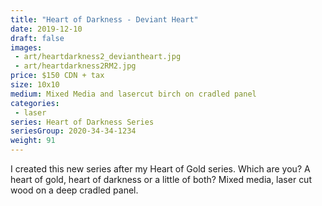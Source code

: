 ```yaml
---
title: "Heart of Darkness - Deviant Heart"
date: 2019-12-10
draft: false
images:
 - art/heartdarkness2_deviantheart.jpg
 - art/heartdarkness2RM2.jpg
price: $150 CDN + tax
size: 10x10 
medium: Mixed Media and lasercut birch on cradled panel
categories:
 - laser
series: Heart of Darkness Series
seriesGroup: 2020-34-34-1234
weight: 91
---
```


I created this new series after my Heart of Gold series. Which are you? A heart of gold, heart of darkness or a little of both?  Mixed media, laser cut wood on a deep cradled panel.